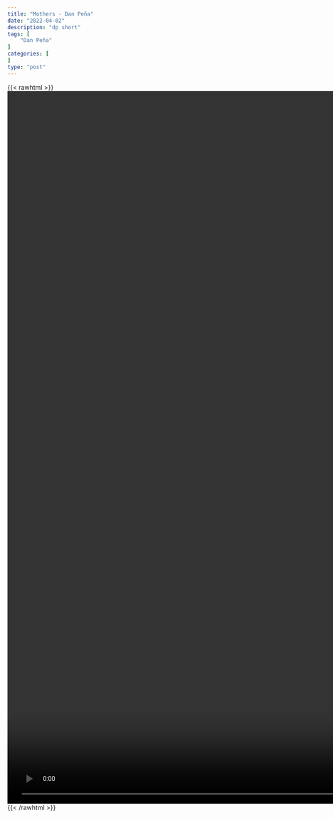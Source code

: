 ```yaml
---
title: "Mothers - Dan Peña"
date: "2022-04-02"
description: "dp short"
tags: [
    "Dan Peña"
]
categories: [
]
type: "post"
---
```

{{< rawhtml >}}
    <video style="height:40vh;width:auto" overflow="hidden" controls>
        <source src="https://clips.dev00ps.com/Dan%20Peña/Dan%20Peña%20%F0%9F%98%82.mp4" type="video/mp4"> 
    </video>
{{< /rawhtml >}}